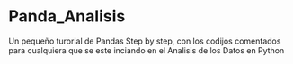 # Panda_Analisis
Un pequeño turorial de Pandas Step by step, con los codijos comentados para cualquiera que se este inciando en el Analisis de los Datos en Python
